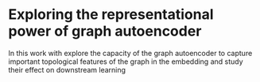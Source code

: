 # Exploring the representational power of graph autoencoder
 In this work with explore the capacity of the graph autoencoder to capture important topological features of the graph in the embedding and study their effect on downstream learning
